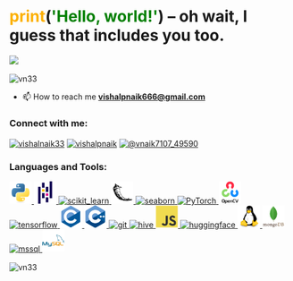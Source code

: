 <h1 align="left"><span style="color:#FCB001">print</span>(<span style="color:green">'Hello, world!'</span>) <span>– oh wait, I guess that includes you too.</span></h1>
<!-- <div style="position: absolute"><img src="https://media.giphy.com/media/LmNwrBhejkK9EFP504/giphy.gif" width="300"></div> -->
<!-- <div style="position: absolute"><img src="https://media4.giphy.com/media/v1.Y2lkPTc5MGI3NjExcWRwbWFudDh3YzBkbGduODltenZkaG1vb2Vpd2ljcDRwcjY1OGtvaSZlcD12MV9pbnRlcm5hbF9naWZfYnlfaWQmY3Q9Zw/A7Gpt39kH5sAg/giphy.gif" width="300"></div> -->
<div><img src="https://media2.giphy.com/media/v1.Y2lkPTc5MGI3NjExamFzaHQyaTEyMDV5d29zNDFuNmxiaHZmaHkwMHBpb200Mms4c3AzNSZlcD12MV9pbnRlcm5hbF9naWZfYnlfaWQmY3Q9Zw/8zYunr3Hg8XPq/giphy.gif" width="500"></div>


<p align="left"> <img src="https://komarev.com/ghpvc/?username=vn33&label=Profile%20views&color=0e75b6&style=flat" alt="vn33" /> </p>


- 📫 How to reach me **vishalpnaik666@gmail.com**

<h3 align="left">Connect with me:</h3>
<p align="left">
<a href="https://linkedin.com/in/vishalnaik33" target="blank"><img align="center" src="https://raw.githubusercontent.com/rahuldkjain/github-profile-readme-generator/master/src/images/icons/Social/linked-in-alt.svg" alt="vishalnaik33" height="30" width="40" /></a>
<a href="https://kaggle.com/vishalpnaik" target="blank"><img align="center" src="https://raw.githubusercontent.com/rahuldkjain/github-profile-readme-generator/master/src/images/icons/Social/kaggle.svg" alt="vishalpnaik" height="30" width="40" /></a>
<a href="https://medium.com/@vnaik7107_49590" target="blank"><img align="center" src="https://raw.githubusercontent.com/rahuldkjain/github-profile-readme-generator/master/src/images/icons/Social/medium.svg" alt="@vnaik7107_49590" height="30" width="40" /></a>
</p>

<h3 align="left">Languages and Tools:</h3>
<p align="left"> <a href="https://www.python.org" target="_blank" rel="noreferrer"> <img src="https://raw.githubusercontent.com/devicons/devicon/master/icons/python/python-original.svg" alt="python" width="40" height="40"/> </a> <a href="https://pandas.pydata.org/" target="_blank" rel="noreferrer"> <img src="https://raw.githubusercontent.com/devicons/devicon/2ae2a900d2f041da66e950e4d48052658d850630/icons/pandas/pandas-original.svg" alt="pandas" width="40" height="40"/> </a> <a href="https://scikit-learn.org/" target="_blank" rel="noreferrer"> <img src="https://upload.wikimedia.org/wikipedia/commons/0/05/Scikit_learn_logo_small.svg" alt="scikit_learn" width="40" height="40"/> </a> <a href="https://flask.palletsprojects.com/" target="_blank" rel="noreferrer"> <img src="https://raw.githubusercontent.com/devicons/devicon/master/icons/flask/flask-original.svg" alt="flask" width="40" height="40"/> </a>
<a href="https://seaborn.pydata.org/" target="_blank" rel="noreferrer"> <img src="https://seaborn.pydata.org/_images/logo-mark-lightbg.svg" alt="seaborn" width="40" height="40"/> </a> <a href="https://pytorch.org/" target="_blank" rel="noreferrer"><img src="https://upload.wikimedia.org/wikipedia/commons/1/10/PyTorch_logo_icon.svg" alt="PyTorch" width="40" height="40"/>
</a><a href="https://opencv.org/" target="_blank" rel="noreferrer"> 
  <img src="https://raw.githubusercontent.com/devicons/devicon/master/icons/opencv/opencv-original-wordmark.svg" alt="opencv" width="40" height="40"/> 
</a><a href="https://www.tensorflow.org" target="_blank" rel="noreferrer"> <img src="https://www.vectorlogo.zone/logos/tensorflow/tensorflow-icon.svg" alt="tensorflow" width="40" height="40"/> </a><a href="https://www.cprogramming.com/" target="_blank" rel="noreferrer"> <img src="https://raw.githubusercontent.com/devicons/devicon/master/icons/c/c-original.svg" alt="c" width="40" height="40"/> </a> <a href="https://www.w3schools.com/cpp/" target="_blank" rel="noreferrer"> <img src="https://raw.githubusercontent.com/devicons/devicon/master/icons/cplusplus/cplusplus-original.svg" alt="cplusplus" width="40" height="40"/> </a> <a href="https://git-scm.com/" target="_blank" rel="noreferrer"> <img src="https://www.vectorlogo.zone/logos/git-scm/git-scm-icon.svg" alt="git" width="40" height="40"/> </a> <a href="https://hive.apache.org/" target="_blank" rel="noreferrer"> <img src="https://www.vectorlogo.zone/logos/apache_hive/apache_hive-icon.svg" alt="hive" width="40" height="40"/> </a> <a href="https://developer.mozilla.org/en-US/docs/Web/JavaScript" target="_blank" rel="noreferrer"> <img src="https://raw.githubusercontent.com/devicons/devicon/master/icons/javascript/javascript-original.svg" alt="javascript" width="40" height="40"/> </a>
<a href="https://huggingface.co/" target="_blank" rel="noreferrer"> 
  <img src="https://huggingface.co/front/assets/huggingface_logo-noborder.svg" alt="huggingface" width="40" height="40"/> 
</a>
<a href="https://www.linux.org/" target="_blank" rel="noreferrer"> <img src="https://raw.githubusercontent.com/devicons/devicon/master/icons/linux/linux-original.svg" alt="linux" width="40" height="40"/> </a> <a href="https://www.mongodb.com/" target="_blank" rel="noreferrer"> <img src="https://raw.githubusercontent.com/devicons/devicon/master/icons/mongodb/mongodb-original-wordmark.svg" alt="mongodb" width="40" height="40"/> </a> <a href="https://www.microsoft.com/en-us/sql-server" target="_blank" rel="noreferrer"> <img src="https://www.svgrepo.com/show/303229/microsoft-sql-server-logo.svg" alt="mssql" width="40" height="40"/> </a> <a href="https://www.mysql.com/" target="_blank" rel="noreferrer"> <img src="https://raw.githubusercontent.com/devicons/devicon/master/icons/mysql/mysql-original-wordmark.svg" alt="mysql" width="40" height="40"/> </a> </p>

<p><img align="center" src="https://github-readme-stats.vercel.app/api/top-langs?username=vn33&show_icons=true&locale=en&layout=compact" alt="vn33" /></p>
